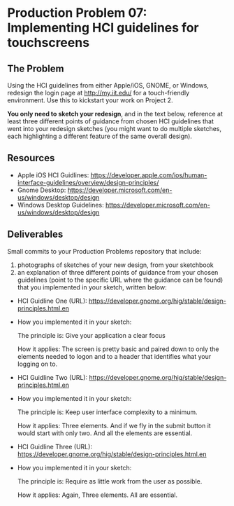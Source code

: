 # Production Problem 07: Implementing HCI guidelines for touchscreens

## The Problem

Using the HCI guidelines from either Apple/iOS, GNOME, or Windows, redesign the login page at
http://my.iit.edu/ for a touch-friendly environment. Use this to kickstart your work on Project 2.

**You only need to sketch your redesign**, and in the text below, reference at least three different
points of guidance from chosen HCI guidelines that went into your redesign sketches (you might
want to do multiple sketches, each highlighting a different feature of the same overall design).

## Resources

* Apple iOS HCI Guidlines:
  https://developer.apple.com/ios/human-interface-guidelines/overview/design-principles/
* Gnome Desktop:
  https://developer.microsoft.com/en-us/windows/desktop/design
* Windows Desktop Guidelines:
  https://developer.microsoft.com/en-us/windows/desktop/design

## Deliverables

Small commits to your Production Problems repository that include:

1) photographs of sketches of your new design, from your sketchbook
2) an explanation of three different points of guidance from your chosen guidelines (point to the
   specific URL where the guidance can be found) that you implemented in your sketch, written below:

* HCI Guidline One (URL): https://developer.gnome.org/hig/stable/design-principles.html.en
* How you implemented it in your sketch:

  The principle is:  Give your application a clear focus

  How it applies:  The screen is pretty basic and paired down to only the elements needed to logon and
    to a header that identifies what your logging on to.


* HCI Guidline Two (URL):  https://developer.gnome.org/hig/stable/design-principles.html.en
* How you implemented it in your sketch:

  The principle is:  Keep user interface complexity to a minimum.

  How it applies:  Three elements.  And if we fly in the submit button it would start with only two.
    And all the elements are essential.

* HCI Guidline Three (URL):  https://developer.gnome.org/hig/stable/design-principles.html.en
* How you implemented it in your sketch:

  The principle is:  Require as little work from the user as possible.

  How it applies:  Again, Three elements.  All are essential.
